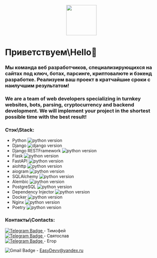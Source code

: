 <div id="header" align="center">
  <img src="https://media.giphy.com/media/M9gbBd9nbDrOTu1Mqx/giphy.gif" width="100"/>
</div>

  <h1>Приветствуем\Hello👋 </h1>


### Мы команда веб разработчиков, специализирующихся на сайтах под ключ, ботах, парсинге, криптовалюте и бэкенд разработке. Реализуем ваш проект в кратчайшие сроки с наилучшим результатом!
### 
### We are a team of web developers specializing in turnkey websites, bots, parsing, cryptocurrency and backend development. We will implement your project in the shortest possible time with the best result!
###
### Стэк\Stack:
- Python ![python version](https://img.shields.io/badge/Python-3.10-blue)
- Django ![django version](https://img.shields.io/badge/Django-4.1.3-blue)
- Django RESTFramework ![python version](https://img.shields.io/badge/DRF-3.14.0-blue)
- Flask ![python version](https://img.shields.io/badge/Flask-2.2-blue)
- FastAPI ![python version](https://img.shields.io/badge/FastAPI-0.87-blue)
- aiohttp ![python version](https://img.shields.io/badge/aiohttp-3.8.3-blue)
- aiogram ![python version](https://img.shields.io/badge/aiogram-2.23.1-blue)
- SQLAlchemy ![python version](https://img.shields.io/badge/SQLAlchemy-1.44.3-blue)
- Alembic ![python version](https://img.shields.io/badge/Alembic-1.81-blue)
- PostgreSQL ![python version](https://img.shields.io/badge/PostgreSQL-15.1-blue)
- Dependency Injector ![python version](https://img.shields.io/badge/Dependency%20Injector-4.40-blue)
- Docker ![python version](https://img.shields.io/badge/Docker-%20-blue)
- Nginx ![python version](https://img.shields.io/badge/Nginx-%20-blue)
- Poetry ![python version](https://img.shields.io/badge/Poetry-1.2-blue)

### Контакты\Contacts:
<a href="https://t.me/kazakov_tm">
    <img src="https://img.shields.io/badge/Telegram-blue?style=for-the-badge&logo=telegram&logoColor=white" alt="Telegram Badge"/>
</a> - Тимофей
<br>
<a href="https://t.me/Slava_tar ">
    <img src="https://img.shields.io/badge/Telegram-blue?style=for-the-badge&logo=telegram&logoColor=white" alt="Telegram Badge"/>
</a> - Святослав
<br>
<a href="https://t.me/egorrrick">
    <img src="https://img.shields.io/badge/Telegram-blue?style=for-the-badge&logo=telegram&logoColor=white" alt="Telegram Badge"/>
</a> - Егор
<br>

<img src="https://img.shields.io/badge/Yandex-red?style=for-the-badge&logo=yandex&logoColor=white" alt="Gmail Badge"/> - EasyDevv@yandex.ru
